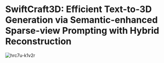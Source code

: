 # SwiftCraft3D: Efficient Text-to-3D Generation via Semantic-enhanced Sparse-view Prompting with Hybrid Reconstruction
![hrc7u-k1v2r](https://github.com/user-attachments/assets/87541ed7-8aba-4d62-bcec-5cbd8ba983a8)
